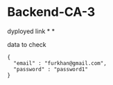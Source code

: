# Backend-CA-3

dyployed link *  *

data to check
```
{
  "email" : "furkhan@gmail.com",
  "password" : "password1"
}
